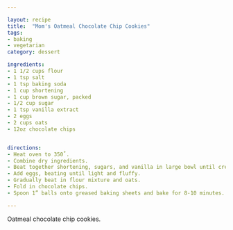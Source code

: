 ```yaml
---

layout: recipe
title:  "Mom's Oatmeal Chocolate Chip Cookies"
tags: 
- baking
- vegetarian
category: dessert

ingredients:
- 1 1/2 cups flour
- 1 tsp salt
- 1 tsp baking soda
- 1 cup shortening
- 1 cup brown sugar, packed
- 1/2 cup sugar
- 1 tsp vanilla extract
- 2 eggs
- 2 cups oats
- 12oz chocolate chips


directions:
- Heat oven to 350˚. 
- Combine dry ingredients. 
- Beat together shortening, sugars, and vanilla in large bowl until creamy. 
- Add eggs, beating until light and fluffy. 
- Gradually beat in flour mixture and oats. 
- Fold in chocolate chips. 
- Spoon 1” balls onto greased baking sheets and bake for 8-10 minutes.

---
```


Oatmeal chocolate chip cookies.